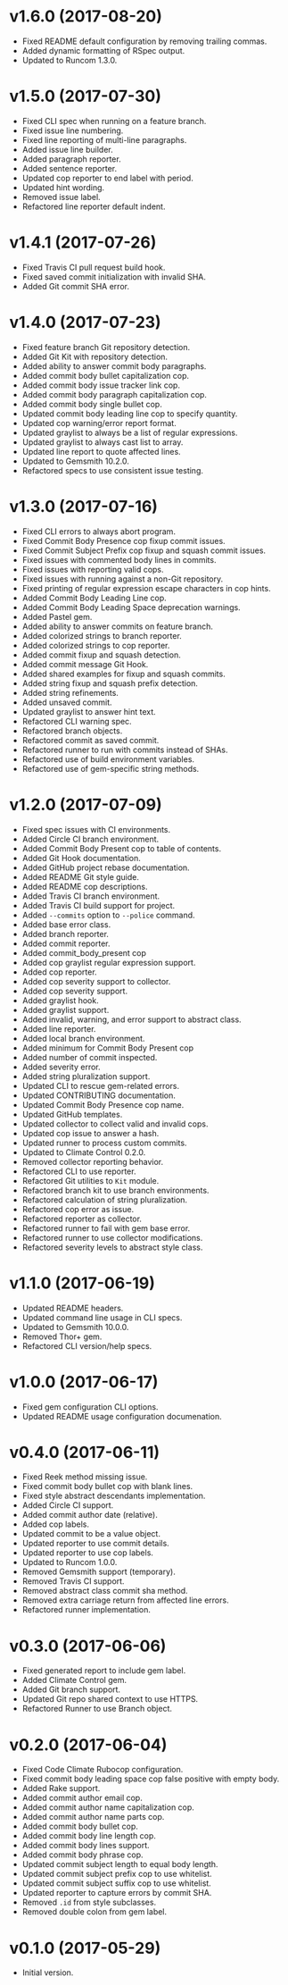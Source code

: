 # v1.6.0 (2017-08-20)

- Fixed README default configuration by removing trailing commas.
- Added dynamic formatting of RSpec output.
- Updated to Runcom 1.3.0.

# v1.5.0 (2017-07-30)

- Fixed CLI spec when running on a feature branch.
- Fixed issue line numbering.
- Fixed line reporting of multi-line paragraphs.
- Added issue line builder.
- Added paragraph reporter.
- Added sentence reporter.
- Updated cop reporter to end label with period.
- Updated hint wording.
- Removed issue label.
- Refactored line reporter default indent.

# v1.4.1 (2017-07-26)

- Fixed Travis CI pull request build hook.
- Fixed saved commit initialization with invalid SHA.
- Added Git commit SHA error.

# v1.4.0 (2017-07-23)

- Fixed feature branch Git repository detection.
- Added Git Kit with repository detection.
- Added ability to answer commit body paragraphs.
- Added commit body bullet capitalization cop.
- Added commit body issue tracker link cop.
- Added commit body paragraph capitalization cop.
- Added commit body single bullet cop.
- Updated commit body leading line cop to specify quantity.
- Updated cop warning/error report format.
- Updated graylist to always be a list of regular expressions.
- Updated graylist to always cast list to array.
- Updated line report to quote affected lines.
- Updated to Gemsmith 10.2.0.
- Refactored specs to use consistent issue testing.

# v1.3.0 (2017-07-16)

- Fixed CLI errors to always abort program.
- Fixed Commit Body Presence cop fixup commit issues.
- Fixed Commit Subject Prefix cop fixup and squash commit issues.
- Fixed issues with commented body lines in commits.
- Fixed issues with reporting valid cops.
- Fixed issues with running against a non-Git repository.
- Fixed printing of regular expression escape characters in cop hints.
- Added Commit Body Leading Line cop.
- Added Commit Body Leading Space deprecation warnings.
- Added Pastel gem.
- Added ability to answer commits on feature branch.
- Added colorized strings to branch reporter.
- Added colorized strings to cop reporter.
- Added commit fixup and squash detection.
- Added commit message Git Hook.
- Added shared examples for fixup and squash commits.
- Added string fixup and squash prefix detection.
- Added string refinements.
- Added unsaved commit.
- Updated graylist to answer hint text.
- Refactored CLI warning spec.
- Refactored branch objects.
- Refactored commit as saved commit.
- Refactored runner to run with commits instead of SHAs.
- Refactored use of build environment variables.
- Refactored use of gem-specific string methods.

# v1.2.0 (2017-07-09)

- Fixed spec issues with CI environments.
- Added Circle CI branch environment.
- Added Commit Body Present cop to table of contents.
- Added Git Hook documentation.
- Added GitHub project rebase documentation.
- Added README Git style guide.
- Added README cop descriptions.
- Added Travis CI branch environment.
- Added Travis CI build support for project.
- Added `--commits` option to `--police` command.
- Added base error class.
- Added branch reporter.
- Added commit reporter.
- Added commit_body_present cop
- Added cop graylist regular expression support.
- Added cop reporter.
- Added cop severity support to collector.
- Added cop severity support.
- Added graylist hook.
- Added graylist support.
- Added invalid, warning, and error support to abstract class.
- Added line reporter.
- Added local branch environment.
- Added minimum for Commit Body Present cop
- Added number of commit inspected.
- Added severity error.
- Added string pluralization support.
- Updated CLI to rescue gem-related errors.
- Updated CONTRIBUTING documentation.
- Updated Commit Body Presence cop name.
- Updated GitHub templates.
- Updated collector to collect valid and invalid cops.
- Updated cop issue to answer a hash.
- Updated runner to process custom commits.
- Updated to Climate Control 0.2.0.
- Removed collector reporting behavior.
- Refactored CLI to use reporter.
- Refactored Git utilities to `Kit` module.
- Refactored branch kit to use branch environments.
- Refactored calculation of string pluralization.
- Refactored cop error as issue.
- Refactored reporter as collector.
- Refactored runner to fail with gem base error.
- Refactored runner to use collector modifications.
- Refactored severity levels to abstract style class.

# v1.1.0 (2017-06-19)

- Updated README headers.
- Updated command line usage in CLI specs.
- Updated to Gemsmith 10.0.0.
- Removed Thor+ gem.
- Refactored CLI version/help specs.

# v1.0.0 (2017-06-17)

- Fixed gem configuration CLI options.
- Updated README usage configuration documenation.

# v0.4.0 (2017-06-11)

- Fixed Reek method missing issue.
- Fixed commit body bullet cop with blank lines.
- Fixed style abstract descendants implementation.
- Added Circle CI support.
- Added commit author date (relative).
- Added cop labels.
- Updated commit to be a value object.
- Updated reporter to use commit details.
- Updated reporter to use cop labels.
- Updated to Runcom 1.0.0.
- Removed Gemsmith support (temporary).
- Removed Travis CI support.
- Removed abstract class commit sha method.
- Removed extra carriage return from affected line errors.
- Refactored runner implementation.

# v0.3.0 (2017-06-06)

- Fixed generated report to include gem label.
- Added Climate Control gem.
- Added Git branch support.
- Updated Git repo shared context to use HTTPS.
- Refactored Runner to use Branch object.

# v0.2.0 (2017-06-04)

- Fixed Code Climate Rubocop configuration.
- Fixed commit body leading space cop false positive with empty body.
- Added Rake support.
- Added commit author email cop.
- Added commit author name capitalization cop.
- Added commit author name parts cop.
- Added commit body bullet cop.
- Added commit body line length cop.
- Added commit body lines support.
- Added commit body phrase cop.
- Updated commit subject length to equal body length.
- Updated commit subject prefix cop to use whitelist.
- Updated commit subject suffix cop to use whitelist.
- Updated reporter to capture errors by commit SHA.
- Removed `.id` from style subclasses.
- Removed double colon from gem label.

# v0.1.0 (2017-05-29)

- Initial version.
